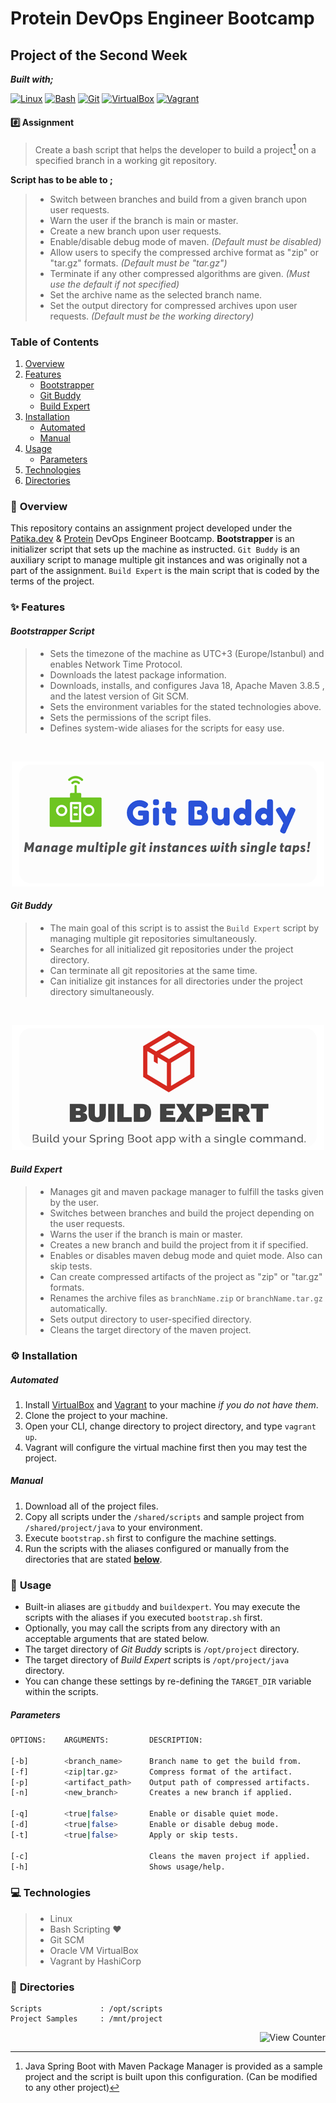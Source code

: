 # Protein DevOps Engineer Bootcamp

## Project of the Second Week

**_Built with;_**

[![Linux][#linux]][@linux] [![Bash][#bash]][@bash] [![Git][#git]][@git] [![VirtualBox][#virtualbox]][@virtualbox] [![Vagrant][#vagrant]][@vagrant]

#### :hash: **Assignment**

> Create a bash script that helps the developer to build a project[^1] on a specified branch in a working git repository.

**Script has to be able to ;**

> - Switch between branches and build from a given branch upon user requests.
> - Warn the user if the branch is main or master.
> - Create a new branch upon user requests.
> - Enable/disable debug mode of maven. _(Default must be disabled)_
> - Allow users to specify the compressed archive format as "zip" or "tar.gz" formats. _(Default must be "tar.gz")_
> - Terminate if any other compressed algorithms are given. _(Must use the default if not specified)_
> - Set the archive name as the selected branch name.
> - Set the output directory for compressed archives upon user requests. _(Default must be the working directory)_

### **Table of Contents**

1. [Overview](#notebook_with_decorative_cover-overview)
2. [Features](#sparkles-features)
   - [Bootstrapper](#bootstrap-script)
   - [Git Buddy](#git-buddy)
   - [Build Expert](#build-expert)
3. [Installation](#gear-installation)
   - [Automated](#automated)
   - [Manual](#manual)
4. [Usage](#wrench-usage)
   - [Parameters](#parameters)
5. [Technologies](#computer-technologies)
6. [Directories](#open_file_folder-directories)

### :notebook_with_decorative_cover: **Overview**

This repository contains an assignment project developed under the [Patika.dev][@patika] & [Protein][@protein] DevOps Engineer Bootcamp. **Bootstrapper** is an initializer script that sets up the machine as instructed. `Git Buddy` is an auxiliary script to manage multiple git instances and was originally not a part of the assignment. `Build Expert` is the main script that is coded by the terms of the project.

### :sparkles: **Features**

#### _Bootstrapper Script_

> - Sets the timezone of the machine as UTC+3 (Europe/Istanbul) and enables Network Time Protocol.
> - Downloads the latest package information.
> - Downloads, installs, and configures Java 18, Apache Maven 3.8.5 , and the latest version of Git SCM.
> - Sets the environment variables for the stated technologies above.
> - Sets the permissions of the script files.
> - Defines system-wide aliases for the scripts for easy use.

&nbsp;

<p align="center"><img src="./res/img/gitbuddy.png" alt="View Counter"></a></p>

#### _Git Buddy_

> - The main goal of this script is to assist the `Build Expert` script by managing multiple git repositories simultaneously.
> - Searches for all initialized git repositories under the project directory.
> - Can terminate all git repositories at the same time.
> - Can initialize git instances for all directories under the project directory simultaneously.

&nbsp;

<p align="center"><img src="./res/img/buildexpert.png" alt="View Counter"></a></p>

#### _Build Expert_

> - Manages git and maven package manager to fulfill the tasks given by the user.
> - Switches between branches and build the project depending on the user requests.
> - Warns the user if the branch is main or master.
> - Creates a new branch and build the project from it if specified.
> - Enables or disables maven debug mode and quiet mode. Also can skip tests.
> - Can create compressed artifacts of the project as "zip" or "tar.gz" formats.
> - Renames the archive files as `branchName.zip` or `branchName.tar.gz` automatically.
> - Sets output directory to user-specified directory.
> - Cleans the target directory of the maven project.

### :gear: **Installation**

##### _Automated_

1. Install [VirtualBox][@virtualbox] and [Vagrant][@vagrant-download] to your machine _if you do not have them_.
2. Clone the project to your machine.
3. Open your CLI, change directory to project directory, and type `vagrant up`.
4. Vagrant will configure the virtual machine first then you may test the project.

##### _Manual_

1. Download all of the project files.
2. Copy all scripts under the `/shared/scripts` and sample project from `/shared/project/java` to your environment.
3. Execute `bootstrap.sh` first to configure the machine settings.
4. Run the scripts with the aliases configured or manually from the directories that are stated [**below**](#open_file_folder-directories).

### :wrench: **Usage**

- Built-in aliases are `gitbuddy` and `buildexpert`. You may execute the scripts with the aliases if you executed `bootstrap.sh` first.
- Optionally, you may call the scripts from any directory with an acceptable arguments that are stated below.
- The target directory of _Git Buddy_ scripts is `/opt/project` directory.
- The target directory of _Build Expert_ scripts is `/opt/project/java` directory.
- You can change these settings by re-defining the `TARGET_DIR` variable within the scripts.

##### _Parameters_

```bash
OPTIONS:    ARGUMENTS:         DESCRIPTION:                             DEFAULT VALUE:

[-b]        <branch_name>      Branch name to get the build from.       Current Branch
[-f]        <zip|tar.gz>       Compress format of the artifact.         tar.gz
[-p]        <artifact_path>    Output path of compressed artifacts.     Current Directory
[-n]        <new_branch>       Creates a new branch if applied.

[-q]        <true|false>       Enable or disable quiet mode.            Enabled
[-d]        <true|false>       Enable or disable debug mode.            Disabled
[-t]        <true|false>       Apply or skip tests.                     Skip

[-c]                           Cleans the maven project if applied.
[-h]                           Shows usage/help.
```

### :computer: **Technologies**

> - Linux
> - Bash Scripting :heart:
> - Git SCM
> - Oracle VM VirtualBox
> - Vagrant by HashiCorp

### :open_file_folder: **Directories**

```
Scripts             : /opt/scripts
Project Samples     : /mnt/project
```

<!-- View Counter -->
<p align="right"><img src="https://komarev.com/ghpvc/?username=testing143&style=flat&label=Views&color=blue" alt="View Counter"></a></p>

<!-- Footnotes -->

[^1]: Java Spring Boot with Maven Package Manager is provided as a sample project and the script is built upon this configuration. (Can be modified to any other project)

<!-- Badge Index -->

[#linux]: https://img.shields.io/badge/Linux-FCC624?style=flat&logo=linux&logoColor=black
[#bash]: https://img.shields.io/badge/Bash-4EAA25?style=flat&logo=GNU%20Bash&logoColor=white
[#git]: https://img.shields.io/badge/Git-E44C30?style=flat&logo=git&logoColor=white
[#virtualbox]: https://img.shields.io/badge/VirtualBox-183A61?style=flat&logo=virtualbox&logoColor=white
[#vagrant]: https://img.shields.io/badge/Vagrant-1868F2?style=flat&logo=vagrant&logoColor=white

<!-- URL Index -->

[@patika]: https://www.patika.dev/
[@protein]: https://protein.tech/
[@linux]: https://www.linux.org/
[@bash]: https://www.gnu.org/software/bash/
[@git]: https://git-scm.com/
[@virtualbox]: https://www.virtualbox.org/
[@vagrant]: https://www.vagrantup.com/
[@vagrant-download]: https://www.vagrantup.com/downloads/
